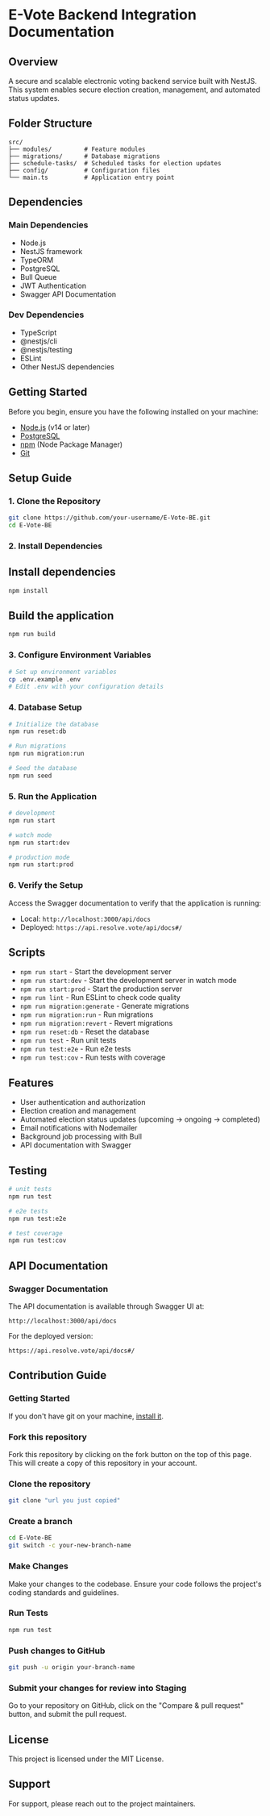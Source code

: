 # E-Vote Backend Integration Documentation

## Overview

A secure and scalable electronic voting backend service built with NestJS. This system enables secure election creation, management, and automated status updates.

## Folder Structure

```
src/
├── modules/         # Feature modules
├── migrations/      # Database migrations
├── schedule-tasks/  # Scheduled tasks for election updates
├── config/          # Configuration files
└── main.ts          # Application entry point
```

## Dependencies

### Main Dependencies
- Node.js
- NestJS framework
- TypeORM
- PostgreSQL
- Bull Queue
- JWT Authentication
- Swagger API Documentation

### Dev Dependencies
- TypeScript
- @nestjs/cli
- @nestjs/testing
- ESLint
- Other NestJS dependencies

## Getting Started

Before you begin, ensure you have the following installed on your machine:

- [Node.js](https://nodejs.org/) (v14 or later)
- [PostgreSQL](https://www.postgresql.org/)
- [npm](https://www.npmjs.com/) (Node Package Manager)
- [Git](https://git-scm.com/)

## Setup Guide

### 1. Clone the Repository

```bash
git clone https://github.com/your-username/E-Vote-BE.git
cd E-Vote-BE
```

### 2. Install Dependencies
## Install dependencies

```bash
npm install
```
## Build the application

```bash
npm run build
```
### 3. Configure Environment Variables

```bash
# Set up environment variables
cp .env.example .env
# Edit .env with your configuration details
```

### 4. Database Setup

```bash
# Initialize the database
npm run reset:db

# Run migrations
npm run migration:run

# Seed the database
npm run seed
```

### 5. Run the Application

```bash
# development
npm run start

# watch mode
npm run start:dev

# production mode
npm run start:prod
```

### 6. Verify the Setup

Access the Swagger documentation to verify that the application is running:
- Local: `http://localhost:3000/api/docs`
- Deployed: `https://api.resolve.vote/api/docs#/`

## Scripts

- `npm run start` - Start the development server
- `npm run start:dev` - Start the development server in watch mode
- `npm run start:prod` - Start the production server
- `npm run lint` - Run ESLint to check code quality
- `npm run migration:generate` - Generate migrations
- `npm run migration:run` - Run migrations
- `npm run migration:revert` - Revert migrations
- `npm run reset:db` - Reset the database
- `npm run test` - Run unit tests
- `npm run test:e2e` - Run e2e tests
- `npm run test:cov` - Run tests with coverage

## Features

- User authentication and authorization
- Election creation and management
- Automated election status updates (upcoming → ongoing → completed)
- Email notifications with Nodemailer
- Background job processing with Bull
- API documentation with Swagger

## Testing

```bash
# unit tests
npm run test

# e2e tests
npm run test:e2e

# test coverage
npm run test:cov
```

## API Documentation

### Swagger Documentation

The API documentation is available through Swagger UI at:

```
http://localhost:3000/api/docs
```

For the deployed version:

```
https://api.resolve.vote/api/docs#/
```

## Contribution Guide

### Getting Started

If you don't have git on your machine, [install it](https://docs.github.com/en/get-started/quickstart/set-up-git).

### Fork this repository

Fork this repository by clicking on the fork button on the top of this page.
This will create a copy of this repository in your account.

### Clone the repository

```bash
git clone "url you just copied"
```

### Create a branch

```bash
cd E-Vote-BE
git switch -c your-new-branch-name
```

### Make Changes

Make your changes to the codebase. Ensure your code follows the project's coding standards and guidelines.

### Run Tests

```bash
npm run test
```

### Push changes to GitHub

```bash
git push -u origin your-branch-name
```

### Submit your changes for review into Staging

Go to your repository on GitHub, click on the "Compare & pull request" button, and submit the pull request.

## License

This project is licensed under the MIT License.

## Support

For support, please reach out to the project maintainers.